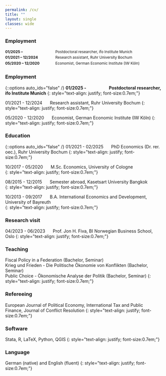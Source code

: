 ```yaml
---
permalink: /cv/
title: ""
layout: single
classes: wide
---
```


<style>
.cv-section {
  display: flex;
  flex-direction: column;
  font-size: 0.85em;
  margin-bottom: 1em;
}

.cv-entry {
  display: flex;
  flex-wrap: wrap;
  margin-bottom: 0.3em;
}

.cv-date {
  width: 130px;
  flex-shrink: 0;
  font-weight: bold;
  white-space: nowrap;
}

.cv-desc {
  flex: 1;
  text-align: justify;
  margin-left: 2rem;
}
</style>

### Employment

<div class="cv-section">
  <div class="cv-entry">
    <div class="cv-date">01/2025 –</div>
    <div class="cv-desc">Postdoctoral researcher, ifo Institute Munich</div>
  </div>
  <div class="cv-entry">
    <div class="cv-date">01/2021 – 12/2024</div>
    <div class="cv-desc">Research assistant, Ruhr University Bochum</div>
  </div>
  <div class="cv-entry">
    <div class="cv-date">05/2020 – 12/2020</div>
    <div class="cv-desc">Economist, German Economic Institute (IW Köln)</div>
  </div>
</div>

### Employment
{::options auto_ids="false" /}
**01/2025 - &ensp;&ensp;&emsp;&emsp;&emsp;&ensp;&ensp;Postdoctoral researcher, ifo Institute Munich**
{: style="text-align: justify; font-size:0.7em;"}

01/2021 - 12/2024 &ensp;&ensp;&ensp;Research assistant, Ruhr University Bochum 
{: style="text-align: justify; font-size:0.7em;"}

05/2020 - 12/2020 &ensp;&ensp;&ensp;Economist, German Economic Institute (IW Köln)
{: style="text-align: justify; font-size:0.7em;"}

### Education
{::options auto_ids="false" /}
01/2021 - 02/2025 &ensp;&ensp;&ensp;PhD Economics (Dr. rer. oec.), Ruhr University Bochum 
{: style="text-align: justify; font-size:0.7em;"}

10/2017 - 05/2020 &ensp;&ensp;&ensp;M.Sc. Economics, University of Cologne   
{: style="text-align: justify; font-size:0.7em;"}

08/2015 - 12/2015 &ensp;&ensp;&ensp;Semester abroad, Kasetsart University Bangkok  
{: style="text-align: justify; font-size:0.7em;"}

10/2013 - 09/2017 &ensp;&ensp;&ensp;B.A. International Economics and Development, University of Bayreuth  
{: style="text-align: justify; font-size:0.7em;"}

### Research visit
04/2023 - 06/2023 &ensp;&ensp;&ensp;Prof. Jon H. Fiva, BI Norwegian Business School, Oslo
{: style="text-align: justify; font-size:0.7em;"}

### Teaching
Fiscal Policy in a Federation (Bachelor, Seminar)  
Krieg und Frieden - Die Politische Ökonomie von Konflikten (Bachelor, Seminar)  
Public Choice - Ökonomische Analyse der Politik (Bachelor, Seminar)
{: style="text-align: justify; font-size:0.7em;"}

### Refereeing
European Journal of Political Economy, International Tax and Public Finance, Journal of Conflict Resolution
{: style="text-align: justify; font-size:0.7em;"}

### Software 
Stata, R, LaTeX, Python, QGIS
{: style="text-align: justify; font-size:0.7em;"}

### Language
German (native) and English (fluent)
{: style="text-align: justify; font-size:0.7em;"}
